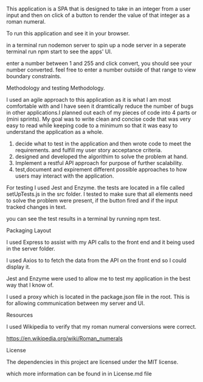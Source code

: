 This application is a SPA that is designed to take in an integer from a user input and then on click of a button to render the value of that integer as a roman numeral.

To run this application and see it in your browser.

in a terminal run nodemon server to spin up a node server
in a seperate terminal run npm start to see the apps' UI.

enter a number between 1 and 255 and click convert, you should see your number converted.
feel free to enter a number outside of that range to view boundary constraints.

Methodology and testing Methodology.

I used an agile approach to this application as it is what I am most comfortable with and I have seen it dramtically reduce the number of bugs in other applications.I planned out each of my pieces of code into 4 parts or (mini sprints). My goal was to write clean and concise code that was very easy to read while keeping code to a minimum so that it was easy to understand the application as a whole.

1. decide what to test in the application and then wrote code to meet the requirements. and fulfill my user story acceptance criteria.
2. designed and developed the algorithim to solve the problem at hand.
3. Implement a restful API approach for purpose of further scalability.
4. test,document and expirement different possible approaches to how users may interact with the application.

For testing I used Jest and Enzyme. the tests are located in a file called setUpTests.js in the src folder. I tested to make sure that all elements need to solve the problem were present, if the button fired and if the input tracked changes in text.

you can see the test results in a terminal by running npm test.

Packaging Layout

I used Express to assist with my API calls to the front end and it being used in the server folder.

I used Axios to to fetch the data from the API on the front end so I could display it.

Jest and Enzyme were used to allow me to test my application in the best way that I know of.

I used a proxy which is located in the package.json file in the root. This is for allowing communication between my server and UI.

Resources

I used Wikipedia to verify that my roman numeral conversions were correct.

https://en.wikipedia.org/wiki/Roman_numerals

License

The dependencies in this project are licensed under the MIT license.

which more information can be found in in License.md file

